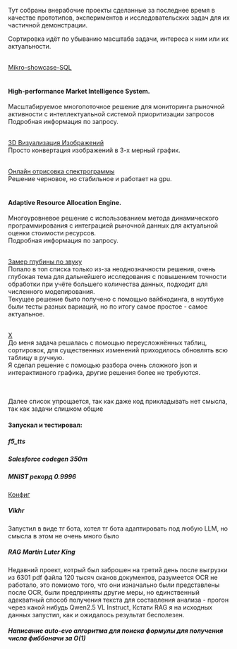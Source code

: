 Тут собраны внерабочие проекты сделанные за последнее время в качестве прототипов, экспериментов и исследовательских задач для их частичной демонстрации.

Сортировка идёт по убыванию масштаба задачи, интереса к ним или их актуальности.
<br><br>


[Mikro-showcase-SQL](https://github.com/Veretion/sql-eda-case/tree/main)
<br><br>

#### High-performance Market Intelligence System.
Масштабируемое многопоточное решение для мониторинга рыночной активности с интеллектуальной системой приоритизации запросов
<br>Подробная информация по запросу.
<br><br>

[3D Визуализация Изображений](https://github.com/Veretion/3d-image-visualization) 
<br>Просто конвертация изображений в 3-х мерный график.
<br><br>

[Онлайн отрисовка спектрограммы](https://github.com/Veretion/DS-Sandbox/tree/main/spectro) 
<br>Решение черновое, но стабильное и работает на gpu.
<br><br>

#### Adaptive Resource Allocation Engine.
Многоуровневое решение с использованием метода динамического программирования с интеграцией рыночной данных для актуальной оценки стоимости ресурсов.
<br>Подробная информация по запросу.
<br><br>

[Замер глубины по звуку](https://github.com/Veretion/DS-Sandbox/tree/main/inter)
<br>Попало в топ списка только из-за неоднозначности решения, очень глубокая тема для дальнейшего исследования с повышением точности обработки при учёте большего количества данных, подходит для численного моделирования.
<br>Текущее решение было получено с помощью вайбкодинга, в ноутбуке были тесты разных вариаций, но по итогу самое простое - самое актуальное. 
<br><br>

[X](https://github.com/Veretion/DS-Sandbox/tree/main/X)
<br>До меня задача решалась с помощью переусложнённых таблиц, сортировок, для существенных изменений приходилось обновлять всю таблицу в ручную.
<br>Я сделал решение с помощью разбора очень сложного json и интерактивного графика, другие решения более не требуются.
<br><br>

<br>Далее список упрощается, так как даже код прикладывать нет смысла, так как задачи слишком общие
#### Запускал и тестировал:
##### f5_tts
##### Salesforce codegen 350m
##### MNIST рекорд 0.9996
[Конфиг](https://github.com/Veretion/DS-Sandbox/blob/main/mnist/config) 
##### Vikhr 
Запустил в виде тг бота, хотел тг бота адаптировать под любую LLM, но смысла в этом не очень много было
##### RAG Martin Luter King
Недавний проект, котрый был заброшен на третий день после выгрузки из 6301 pdf файла 120 тысяч сканов документов, разумеется OCR не работало, это помиомо того, что они изначально были представлены после OCR, были предприняты другие меры, но единственный адекватный способ получения текста для составления анализа - прогон через какой нибудь Qwen2.5 VL Instruct, Кстати RAG я на исходных данных запустил, как и ожидалось результат бесполезен.
##### Написание auto-evo алгоритма для поиска формулы для получения числа фиббоначи за O(1)
##### 
<br>
<br>
<br>
<br>
<br>








